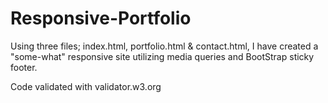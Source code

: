 # Responsive-Portfolio

Using three files; index.html, portfolio.html & contact.html, I have created a "some-what" responsive site utilizing media queries and BootStrap sticky footer.

Code validated with validator.w3.org
